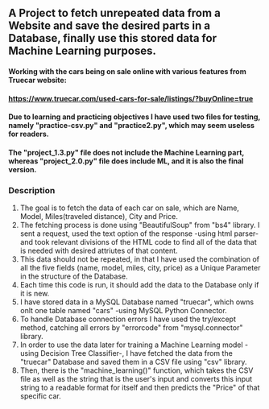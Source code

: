 ## A Project to fetch unrepeated data from a Website and save the desired parts in a Database, finally use this stored data for Machine Learning purposes.
#### Working with the cars being on sale online with various features from Truecar website: 
#### https://www.truecar.com/used-cars-for-sale/listings/?buyOnline=true

#### Due to learning and practicing objectives I have used two files for testing, namely "practice-csv.py" and "practice2.py", which may seem useless for readers.
#### The "project_1.3.py" file does not include the Machine Learning part, whereas "project_2.0.py" file does include ML, and it is also the final version.

### Description
1. The goal is to fetch the data of each car on sale, which are Name, Model, Miles(traveled distance), City and Price.
2. The fetching process is done using "BeautifulSoup" from "bs4" library. I sent a request, used the text option of the response -using html parser- and took relevant divisions of the HTML code to find all of the data that is needed with desired attriutes of that content.
3. This data should not be repeated, in that I have used the combination of all the five fields (name, model, miles, city, price) as a Unique Parameter in the structure of the Database.
4. Each time this code is run, it should add the data to the Database only if it is new.
5. I have stored data in a MySQL Database named "truecar", which owns onlt one table named "cars" -using MySQL Python Connector.
6. To handle Database connection errors I have used the try/except method, catching all errors by "errorcode" from "mysql.connector" library.
7. In order to use the data later for training a Machine Learning model -using Decision Tree Classifier-, I have fetched the data from the "truecar" Database and saved them in a CSV file using "csv" library.
8. Then, there is the "machine_learning()" function, which takes the CSV file as well as the string that is the user's input and converts this input string to a readable format for itself and then predicts the "Price" of that specific car.
